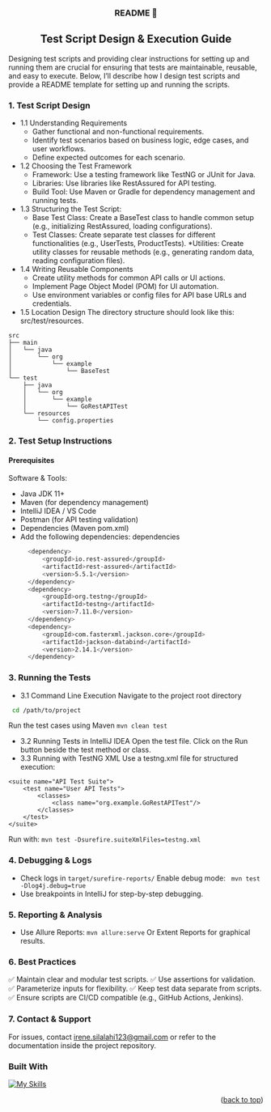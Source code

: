 <h3 align="center">
README</a> 👋
</h3>

<h2 align="center">
Test Script Design & Execution Guide
</h2> 

Designing test scripts and providing clear instructions for setting up and running them are crucial for ensuring that tests are maintainable, reusable, and easy to execute. Below, I’ll describe how I design test scripts and provide a README template for setting up and running the scripts.

### 1. Test Script Design

- 1.1 Understanding Requirements
    * Gather functional and non-functional requirements.
    * Identify test scenarios based on business logic, edge cases, and user workflows.
    * Define expected outcomes for each scenario.
- 1.2 Choosing the Test Framework  
  * Framework: Use a testing framework like TestNG or JUnit for Java.
  * Libraries: Use libraries like RestAssured for API testing.
  * Build Tool: Use Maven or Gradle for dependency management and running tests.
- 1.3 Structuring the Test Script:  
  * Base Test Class: Create a BaseTest class to handle common setup (e.g., initializing RestAssured, loading configurations).
  * Test Classes: Create separate test classes for different functionalities (e.g., UserTests, ProductTests).
  *Utilities: Create utility classes for reusable methods (e.g., generating random data, reading configuration files).
- 1.4 Writing Reusable Components
  * Create utility methods for common API calls or UI actions.
  * Implement Page Object Model (POM) for UI automation.
  * Use environment variables or config files for API base URLs and credentials.
- 1.5 Location Design
    The directory structure should look like this: src/test/resources.
```
src
├── main
│   └── java
│       └── org
│           └── example
│               └── BaseTest
└── test
    ├── java
    │   └── org
    │       └── example
    │           └── GoRestAPITest
    └── resources
        └── config.properties
```


### 2. Test Setup Instructions

#### Prerequisites
Software & Tools:
- Java JDK 11+
- Maven (for dependency management)
- IntelliJ IDEA / VS Code
- Postman (for API testing validation)
- Dependencies (Maven pom.xml)
- Add the following dependencies:
  dependencies
  ```sh
    <dependency>
        <groupId>io.rest-assured</groupId>
        <artifactId>rest-assured</artifactId>
        <version>5.5.1</version>
    </dependency>
    <dependency>
        <groupId>org.testng</groupId>
        <artifactId>testng</artifactId>
        <version>7.11.0</version>
    </dependency>
    <dependency>
        <groupId>com.fasterxml.jackson.core</groupId>
        <artifactId>jackson-databind</artifactId>
        <version>2.14.1</version>
    </dependency>


### 3. Running the Tests

- 3.1 Command Line Execution
Navigate to the project root directory
```sh
 cd /path/to/project
```
Run the test cases using Maven
 ```mvn clean test```
 
- 3.2 Running Tests in IntelliJ IDEA 
Open the test file.
Click on the Run button beside the test method or class.
- 3.3 Running with TestNG XML
Use a testng.xml file for structured execution:
```
<suite name="API Test Suite">
    <test name="User API Tests">
        <classes>
            <class name="org.example.GoRestAPITest"/>
        </classes>
    </test>
</suite>
```
Run with:
```mvn test -Dsurefire.suiteXmlFiles=testng.xml```


### 4. Debugging & Logs
- Check logs in ```target/surefire-reports/```
Enable debug mode:
``` mvn test -Dlog4j.debug=true```
- Use breakpoints in IntelliJ for step-by-step debugging.

### 5. Reporting & Analysis
- Use Allure Reports:
 ```mvn allure:serve```
Or Extent Reports for graphical results.

### 6. Best Practices
✅ Maintain clear and modular test scripts. ✅ Use assertions for validation. ✅ Parameterize inputs for flexibility. ✅ Keep test data separate from scripts. ✅ Ensure scripts are CI/CD compatible (e.g., GitHub Actions, Jenkins).


### 7. Contact & Support
For issues, contact irene.silalahi123@gmail.com  or refer to the documentation inside the project repository.

### Built With
[![My Skills](https://skillicons.dev/icons?i=java,idea,nodejs,maven&theme=dark)](https://skillicons.dev)

<p align="right">(<a href="#readme-top">back to top</a>)</p>
